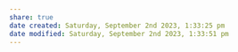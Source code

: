```yaml
---
share: true
date created: Saturday, September 2nd 2023, 1:33:25 pm
date modified: Saturday, September 2nd 2023, 1:33:51 pm
---
```



